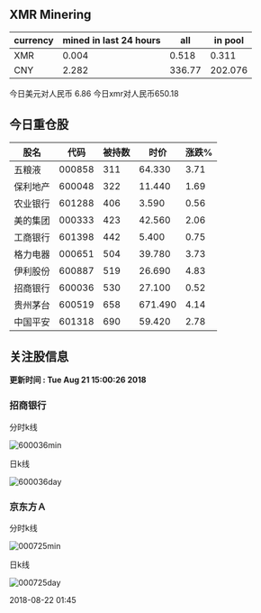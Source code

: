 ## XMR Minering

|currency|mined in last 24 hours|all|in pool|
|---|---|---|---|
|XMR|0.004|0.518|0.311|
|CNY|2.282|336.77|202.076|

今日美元对人民币 6.86	今日xmr对人民币650.18


## 今日重仓股 

|股名|代码|被持数|时价|涨跌%|
|---|---|---|---|---|
|五粮液|000858|311|64.330|3.71|
|保利地产|600048|322|11.440|1.69|
|农业银行|601288|406|3.590|0.56|
|美的集团|000333|423|42.560|2.06|
|工商银行|601398|442|5.400|0.75|
|格力电器|000651|504|39.780|3.73|
|伊利股份|600887|519|26.690|4.83|
|招商银行|600036|530|27.100|0.52|
|贵州茅台|600519|658|671.490|4.14|
|中国平安|601318|690|59.420|2.78|

## 关注股信息
**更新时间 : Tue Aug 21 15:00:26 2018**
### 招商银行 
分时k线

![600036min](http://image.sinajs.cn/newchart/min/n/sh600036.gif)

日k线

![600036day](http://image.sinajs.cn/newchart/daily/n/sh600036.gif)

### 京东方Ａ 
分时k线

![000725min](http://image.sinajs.cn/newchart/min/n/sz000725.gif)

日k线

![000725day](http://image.sinajs.cn/newchart/daily/n/sz000725.gif)

2018-08-22 01:45